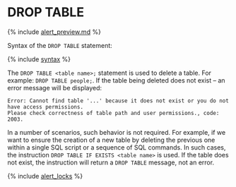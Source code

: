 # DROP TABLE

{% include [alert_preview.md](../_includes/alert_preview.md) %}

Syntax of the `DROP TABLE` statement:

{% include [syntax](../_includes/statements/drop_table/syntax.md) %}

The `DROP TABLE <table name>;` statement is used to delete a table. For example: `DROP TABLE people;`. If the table being deleted does not exist – an error message will be displayed:
```
Error: Cannot find table '...' because it does not exist or you do not have access permissions.
Please check correctness of table path and user permissions., code: 2003.
```

In a number of scenarios, such behavior is not required. For example, if we want to ensure the creation of a new table by deleting the previous one within a single SQL script or a sequence of SQL commands. In such cases, the instruction `DROP TABLE IF EXISTS <table name>` is used. If the table does not exist, the instruction will return a `DROP TABLE` message, not an error.

{% include [alert_locks](../_includes/alert_locks.md) %}